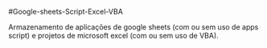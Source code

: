 #Google-sheets-Script-Excel-VBA

Armazenamento de aplicações de google sheets (com ou sem uso de apps script) e projetos de microsoft excel (com ou sem uso de VBA).

